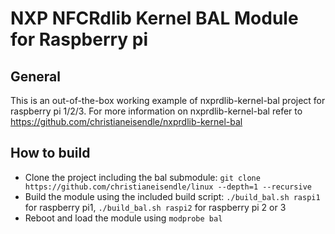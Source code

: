 # NXP NFCRdlib Kernel BAL Module for Raspberry pi

## General
This is an out-of-the-box working example of nxprdlib-kernel-bal project for raspberry pi 1/2/3. 
For more information on nxprdlib-kernel-bal refer to https://github.com/christianeisendle/nxprdlib-kernel-bal

## How to build
- Clone the project including the bal submodule: `git clone https://github.com/christianeisendle/linux --depth=1 --recursive`
- Build the module using the included build script: `./build_bal.sh raspi1` for raspberry pi1, `./build_bal.sh raspi2` for raspberry pi 2 or 3
- Reboot and load the module using `modprobe bal`
